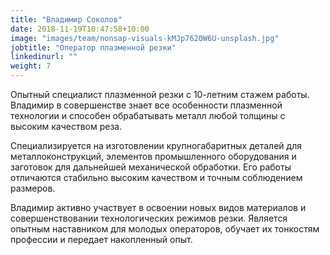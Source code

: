 ```yaml
---
title: "Владимир Соколов"
date: 2018-11-19T10:47:58+10:00
image: "images/team/nonsap-visuals-kMJp7620W6U-unsplash.jpg"
jobtitle: "Оператор плазменной резки"
linkedinurl: ""
weight: 7
---
```


Опытный специалист плазменной резки с 10-летним стажем работы. Владимир в совершенстве знает все особенности плазменной технологии и способен обрабатывать металл любой толщины с высоким качеством реза.

Специализируется на изготовлении крупногабаритных деталей для металлоконструкций, элементов промышленного оборудования и заготовок для дальнейшей механической обработки. Его работы отличаются стабильно высоким качеством и точным соблюдением размеров.

Владимир активно участвует в освоении новых видов материалов и совершенствовании технологических режимов резки. Является опытным наставником для молодых операторов, обучает их тонкостям профессии и передает накопленный опыт.
